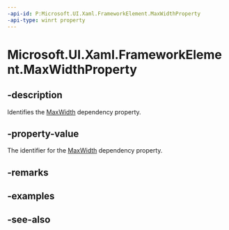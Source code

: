 ```yaml
---
-api-id: P:Microsoft.UI.Xaml.FrameworkElement.MaxWidthProperty
-api-type: winrt property
---
```


<!-- Property syntax
public Microsoft.UI.Xaml.DependencyProperty MaxWidthProperty { get; }
-->

# Microsoft.UI.Xaml.FrameworkElement.MaxWidthProperty

## -description

Identifies the [MaxWidth](frameworkelement_maxwidth.md) dependency property.

## -property-value

The identifier for the [MaxWidth](frameworkelement_maxwidth.md) dependency property.

## -remarks

## -examples

## -see-also
